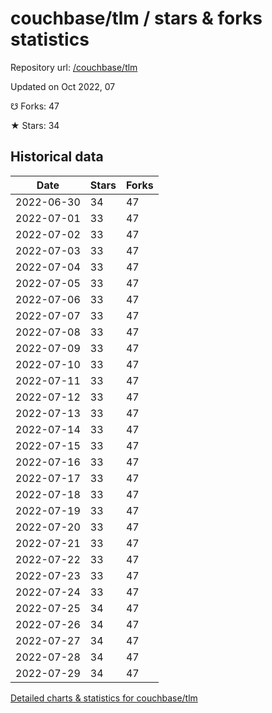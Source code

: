 # couchbase/tlm / stars & forks statistics

Repository url: [/couchbase/tlm](https://github.com/couchbase/tlm)

Updated on Oct 2022, 07

☋ Forks: 47

★ Stars: 34

## Historical data
| Date | Stars | Forks |
|------|-------|-------|
| 2022-06-30 | 34 | 47 | 
| 2022-07-01 | 33 | 47 | 
| 2022-07-02 | 33 | 47 | 
| 2022-07-03 | 33 | 47 | 
| 2022-07-04 | 33 | 47 | 
| 2022-07-05 | 33 | 47 | 
| 2022-07-06 | 33 | 47 | 
| 2022-07-07 | 33 | 47 | 
| 2022-07-08 | 33 | 47 | 
| 2022-07-09 | 33 | 47 | 
| 2022-07-10 | 33 | 47 | 
| 2022-07-11 | 33 | 47 | 
| 2022-07-12 | 33 | 47 | 
| 2022-07-13 | 33 | 47 | 
| 2022-07-14 | 33 | 47 | 
| 2022-07-15 | 33 | 47 | 
| 2022-07-16 | 33 | 47 | 
| 2022-07-17 | 33 | 47 | 
| 2022-07-18 | 33 | 47 | 
| 2022-07-19 | 33 | 47 | 
| 2022-07-20 | 33 | 47 | 
| 2022-07-21 | 33 | 47 | 
| 2022-07-22 | 33 | 47 | 
| 2022-07-23 | 33 | 47 | 
| 2022-07-24 | 33 | 47 | 
| 2022-07-25 | 34 | 47 | 
| 2022-07-26 | 34 | 47 | 
| 2022-07-27 | 34 | 47 | 
| 2022-07-28 | 34 | 47 | 
| 2022-07-29 | 34 | 47 | 


[Detailed charts & statistics for couchbase/tlm](https://reviewgithub.com/rep/couchbase/tlm)
